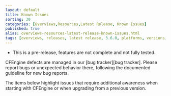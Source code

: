 ```yaml
---
layout: default
title: Known Issues
sorting: 30
categories: [Overviews,Resources,Latest Release, Known Issues]
published: true
alias: overviews-resources-latest-release-known-issues.html
tags: [overviews, releases, latest release, 3.6.0, platforms, versions, known issues]
---
```




* This is a pre-release, features are not complete and not fully tested.

<!--- TODO: move up when no longer a pre-release
-->

CFEngine defects are managed in our [bug tracker][bug tracker]. Please report
bugs or unexpected behavior there, following the documented guideline for new
bug reports.

The items below highlight issues that require additional awareness when starting
with CFEngine or when upgrading from a previous version.
